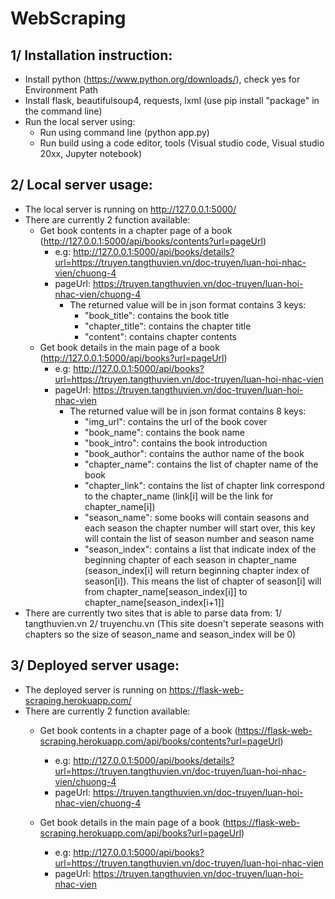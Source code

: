 # WebScraping
## 1/ Installation instruction:
- Install python (https://www.python.org/downloads/), check yes for Environment Path
- Install flask, beautifulsoup4, requests, lxml (use pip install "package" in the command line)
- Run the local server using:
  + Run using command line (python app.py)
  + Run build using a code editor, tools (Visual studio code, Visual studio 20xx, Jupyter notebook)
## 2/ Local server usage:
- The local server is running on http://127.0.0.1:5000/
- There are currently 2 function available:
  + Get book contents in a chapter page of a book (http://127.0.0.1:5000/api/books/contents?url=pageUrl)
    + e.g: http://127.0.0.1:5000/api/books/details?url=https://truyen.tangthuvien.vn/doc-truyen/luan-hoi-nhac-vien/chuong-4
    + pageUrl: https://truyen.tangthuvien.vn/doc-truyen/luan-hoi-nhac-vien/chuong-4
      * The returned value will be in json format contains 3 keys:
        + "book_title": contains the book title
        + "chapter_title": contains the chapter title
        + "content": contains chapter contents
  + Get book details in the main page of a book (http://127.0.0.1:5000/api/books?url=pageUrl)
    + e.g: http://127.0.0.1:5000/api/books?url=https://truyen.tangthuvien.vn/doc-truyen/luan-hoi-nhac-vien
    + pageUrl: https://truyen.tangthuvien.vn/doc-truyen/luan-hoi-nhac-vien
      * The returned value will be in json format contains 8 keys:
        + "img_url": contains the url of the book cover
        + "book_name": contains the book name
        + "book_intro": contains the book introduction
        + "book_author": contains the author name of the book
        + "chapter_name": contains the list of chapter name of the book
        + "chapter_link": contains the list of chapter link correspond to the chapter_name (link[i] will be the link for chapter_name[i])
        + "season_name": some books will contain seasons and each season the chapter number will start over, this key will contain the list of season number and season name
        + "season_index": contains a list that indicate index of the beginning chapter of each season in chapter_name (season_index[i] will return beginning chapter index of season[i]). This means the list of chapter of season[i] will from chapter_name[season_index[i]] to chapter_name[season_index[i+1]]
- There are currently two sites that is able to parse data from: 
    1/ tangthuvien.vn
    2/ truyenchu.vn (This site doesn't seperate seasons with chapters so the size of season_name and season_index will be 0)
    
## 3/ Deployed server usage:
- The deployed server is running on https://flask-web-scraping.herokuapp.com/
- There are currently 2 function available:
  + Get book contents in a chapter page of a book (https://flask-web-scraping.herokuapp.com/api/books/contents?url=pageUrl)
    + e.g: http://127.0.0.1:5000/api/books/details?url=https://truyen.tangthuvien.vn/doc-truyen/luan-hoi-nhac-vien/chuong-4
    + pageUrl: https://truyen.tangthuvien.vn/doc-truyen/luan-hoi-nhac-vien/chuong-4


  + Get book details in the main page of a book (https://flask-web-scraping.herokuapp.com/api/books?url=pageUrl)
    + e.g: http://127.0.0.1:5000/api/books?url=https://truyen.tangthuvien.vn/doc-truyen/luan-hoi-nhac-vien
    + pageUrl: https://truyen.tangthuvien.vn/doc-truyen/luan-hoi-nhac-vien
